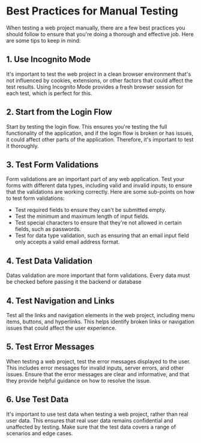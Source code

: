# Best Practices for Manual Testing

When testing a web project manually, there are a few best practices you should follow to ensure that you're doing a thorough and effective job. Here are some tips to keep in mind:

## 1. Use Incognito Mode

It's important to test the web project in a clean browser environment that's not influenced by cookies, extensions, or other factors that could affect the test results. Using Incognito Mode provides a fresh browser session for each test, which is perfect for this.

## 2. Start from the Login Flow

Start by testing the login flow. This ensures you're testing the full functionality of the application, and if the login flow is broken or has issues, it could affect other parts of the application. Therefore, it's important to test it thoroughly.

## 3. Test Form Validations

Form validations are an important part of any web application. Test your forms with different data types, including valid and invalid inputs, to ensure that the validations are working correctly. Here are some sub-points on how to test form validations:

- Test required fields to ensure they can't be submitted empty.
- Test the minimum and maximum length of input fields.
- Test special characters to ensure that they're not allowed in certain fields, such as passwords.
- Test for data type validation, such as ensuring that an email input field only accepts a valid email address format.

## 4. Test Data Validation

Datas validation are more important that form validations. Every data must be checked before passing it the backend or database

## 4. Test Navigation and Links

Test all the links and navigation elements in the web project, including menu items, buttons, and hyperlinks. This helps identify broken links or navigation issues that could affect the user experience.

## 5. Test Error Messages

When testing a web project, test the error messages displayed to the user. This includes error messages for invalid inputs, server errors, and other issues. Ensure that the error messages are clear and informative, and that they provide helpful guidance on how to resolve the issue.

## 6. Use Test Data

It's important to use test data when testing a web project, rather than real user data. This ensures that real user data remains confidential and unaffected by testing. Make sure that the test data covers a range of scenarios and edge cases.
